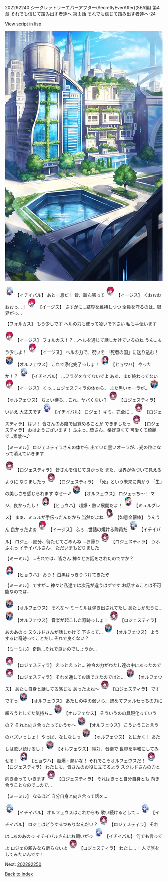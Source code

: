 202292240 シークレットリーエバーアフター(SecretlyEverAfter)(SEA編) 第4章 それでも信じて踏み出す者達へ 第１話 それでも信じて踏み出す者達へ-24

[View script in lisp](../scripts/202292240.txt)

![in_city.png](../images/backgrounds/in_city.png)

<img src="../images/units/5402211.png" alt="5402211.png" height="34"/>
【イチイバル】
あと一息だ！
皆、踏ん張って

<img src="../images/units/52000111.png" alt="52000111.png" height="34"/>
【イージス】
くおおおおおっ…！

<img src="../images/units/52000111.png" alt="52000111.png" height="34"/>
【イージス】
さすがに…結界を維持しつつ
全員を守るのは…限界がっ…

【フォルカス】
もう少しです
ヘルの力も使って凌いで下さい
私も手伝います

<img src="../images/units/52000111.png" alt="52000111.png" height="34"/>
【イージス】
フォルカス！？
…ヘルを通じて話しかけているのね
うん…もう少しよ！

<img src="../images/units/52000111.png" alt="52000111.png" height="34"/>
【イージス】
ヘルの力で、呪いを
「死者の国」に送り込む！

<img src="../images/units/6603211.png" alt="6603211.png" height="34"/>
【オルフェウス】
これで浄化完了っしょ！

<img src="../images/units/5402011.png" alt="5402011.png" height="34"/>
【ヒョウハ】
やったか！？

<img src="../images/units/5402211.png" alt="5402211.png" height="34"/>
【イチイバル】
…フラグを立てないでよ
ああ、まだ終わってない

<img src="../images/units/52000111.png" alt="52000111.png" height="34"/>
【イージス】
くっ…
ロジェスティラの体から、
また黒いオーラが…

<img src="../images/units/6603211.png" alt="6603211.png" height="34"/>
【オルフェウス】
ちょい待ち…
これ、ヤバくない？

<img src="../images/units/6503711.png" alt="6503711.png" height="34"/>
【ロジェスティラ】
いいえ
大丈夫です

<img src="../images/units/5402211.png" alt="5402211.png" height="34"/>
【イチイバル】
ロジェ！
キミ、完全に…

<img src="../images/units/6503711.png" alt="6503711.png" height="34"/>
【ロジェスティラ】
はい！
皆さんのお陰で目覚めることが
できましたっ

<img src="../images/units/6503711.png" alt="6503711.png" height="34"/>
【ロジェスティラ】
おはようございます！
ふふっ…皆さん、格好良くて
可愛くて綺麗で…素敵～♪

【ミーミル】
ロジェスティラさんの体から
出ていた黒いオーラが…
光の粒になって消えていきます

<img src="../images/units/6503711.png" alt="6503711.png" height="34"/>
【ロジェスティラ】
皆さんを信じて良かった
また、世界が色づいて見えるように
なりましたっ

<img src="../images/units/6503711.png" alt="6503711.png" height="34"/>
【ロジェスティラ】
「死」という未来に向かう
「生」の美しさを感じられます
幸せ～♪

<img src="../images/units/6603211.png" alt="6603211.png" height="34"/>
【オルフェウス】
ロジェっち～！
マジ、良かったし！

<img src="../images/units/5402011.png" alt="5402011.png" height="34"/>
【ヒョウハ】
超爆・熱い展開だよ！

<img src="../images/units/5104611.png" alt="5104611.png" height="34"/>
【ミュルグレス】
まぁ、ミュルが手伝ったんだから
当然だよね

<img src="../images/units/5203111.png" alt="5203111.png" height="34"/>
【如意金箍棒】
うんうん
良かったよぉ

<img src="../images/units/52000111.png" alt="52000111.png" height="34"/>
【イージス】
ふぅ…世話の焼ける隊員だ

<img src="../images/units/5402211.png" alt="5402211.png" height="34"/>
【イチイバル】
ロジェ…
随分、待たせてごめんね
…お帰り

<img src="../images/units/6503711.png" alt="6503711.png" height="34"/>
【ロジェスティラ】
うふふふっ
イチイバルさん、
ただいまもどりました

【ミーミル】
…それでは、皆さん
神々とお話をされたのですか？

<img src="../images/units/5402011.png" alt="5402011.png" height="34"/>
【ヒョウハ】
おう！
白黒はっきりつけてきたぞ

【ミーミル】
ですが…
神々と私達では次元が違うはずです
お話することは不可能なのでは…

<img src="../images/units/6603211.png" alt="6603211.png" height="34"/>
【オルフェウス】
それな～
ミーミルは弾き出されてたし
あたしが思うに…

<img src="../images/units/6603211.png" alt="6603211.png" height="34"/>
【オルフェウス】
音楽が起こした奇跡っしょ！

<img src="../images/units/6503711.png" alt="6503711.png" height="34"/>
【ロジェスティラ】
あのあのっ
スクルドさんが話しかけて
下さって…

<img src="../images/units/6603211.png" alt="6603211.png" height="34"/>
【オルフェウス】
ようするに奇跡ってことだし
それで良くない？

【ミーミル】
奇跡…それで良いのでしょうか…

<img src="../images/units/6503711.png" alt="6503711.png" height="34"/>
【ロジェスティラ】
えっとえっと…
神令の力がわたし達の中にあったので

<img src="../images/units/6503711.png" alt="6503711.png" height="34"/>
【ロジェスティラ】
それを通してお話できたのではと…

<img src="../images/units/6603211.png" alt="6603211.png" height="34"/>
【オルフェウス】
あたし自身と話してる感じも
あったよね～

<img src="../images/units/6503711.png" alt="6503711.png" height="34"/>
【ロジェスティラ】
ですですっ

<img src="../images/units/6603211.png" alt="6603211.png" height="34"/>
【オルフェウス】
あたしの中の弱い心…
諦めてフォルセっちの力に
頼ろうとしてた気持ち…

<img src="../images/units/6603211.png" alt="6603211.png" height="34"/>
【オルフェウス】
そういうのの具現化っていうの？
それと向き合ったっていうか～

<img src="../images/units/6603211.png" alt="6603211.png" height="34"/>
【オルフェウス】
こういうこと言うのハズいっしょ！
やっぱ、なしなしっ

<img src="../images/units/6603211.png" alt="6603211.png" height="34"/>
【オルフェウス】
とにかく！
あたしは歌い続けるし！

<img src="../images/units/6603211.png" alt="6603211.png" height="34"/>
【オルフェウス】
絶対、音楽で
世界を平和にしてみせる！

<img src="../images/units/5402011.png" alt="5402011.png" height="34"/>
【ヒョウハ】
超爆・熱いな！
それでこそオルフェウスだ！

<img src="../images/units/6503711.png" alt="6503711.png" height="34"/>
【ロジェスティラ】
わたしも、皆さんのお役に立てるよう
スクルドさんの力と向き合って
いきます

<img src="../images/units/6503711.png" alt="6503711.png" height="34"/>
【ロジェスティラ】
それはきっと自分自身とも
向き合うことなので…ので…

【ミーミル】
なるほど
自分自身と向き合って話を…

<img src="../images/units/5402211.png" alt="5402211.png" height="34"/>
【イチイバル】
オルフェウスはこれからも
歌い続けるとして…

<img src="../images/units/5402211.png" alt="5402211.png" height="34"/>
【イチイバル】
ロジェはどうするつもりなんだい？

<img src="../images/units/6503711.png" alt="6503711.png" height="34"/>
【ロジェスティラ】
それは…あのあのっ
イチイバルさんにお願いがっ

<img src="../images/units/5402211.png" alt="5402211.png" height="34"/>
【イチイバル】
何でも言ってよ
ロジェの頼みなら断らないよ

<img src="../images/units/6503711.png" alt="6503711.png" height="34"/>
【ロジェスティラ】
わたし…
一人で旅をしてみたいんです！


Next: [202292250](202292250.md)

[Back to index](index.md)
